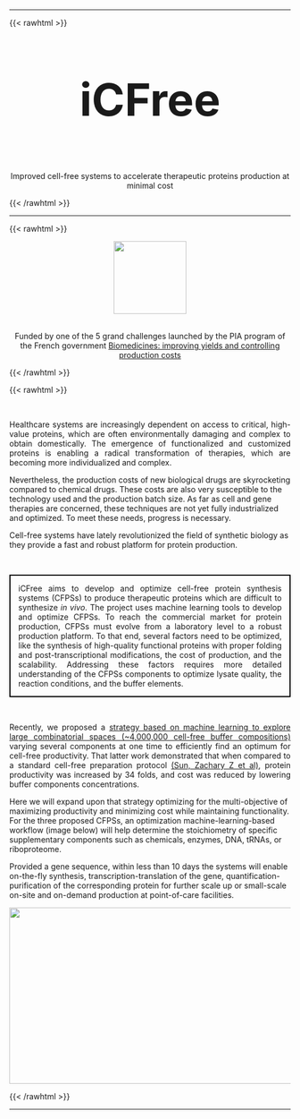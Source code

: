 #
---

{{< rawhtml >}}
<p align="center" style="font-size:80px"><b>iCFree</b></p>
<p align="center">Improved cell-free systems to accelerate therapeutic proteins production at minimal cost</p>

{{< /rawhtml >}}

---

{{< rawhtml >}}
<center><img src="/img/investir_avenir.png" width="130" height="130" /></center>

<br>

<p align="center">Funded by one of the 5 grand challenges launched by the PIA program of the French government <a href="https://www.gouvernement.fr/grand-defi-biomedicaments-ameliorer-les-rendements-et-maitriser-les-couts-de-production">Biomedicines: improving yields and controlling production costs</a></p>
{{< /rawhtml >}}


{{< rawhtml >}}

<br>

<p align="justify">
Healthcare systems are increasingly dependent on access to critical, high-value proteins, which are often environmentally damaging and complex to obtain domestically. The emergence of functionalized and customized proteins is enabling a radical transformation of therapies, which are becoming more individualized and complex. 

Nevertheless, the production costs of new biological drugs are skyrocketing compared to chemical drugs. These costs are also very susceptible to the technology used and the production batch size. As far as cell and gene therapies are concerned, these techniques are not yet fully industrialized and optimized. To meet these needs, progress is necessary.

Cell-free systems have lately revolutionized the field of synthetic biology as they provide a fast and robust platform for protein production.
</p>

<br>

<p align="justify" style="border:2px; border-style:solid; border-color:black; padding: 1em;">
iCFree aims to develop and optimize cell-free protein synthesis systems (CFPSs) to produce therapeutic proteins which are difficult to synthesize <i>in vivo</i>. The project uses machine learning tools to develop and optimize CFPSs. To reach the commercial market for protein production, CFPSs must evolve from a laboratory level to a robust production platform. To that end, several factors need to be optimized, like the synthesis of high-quality functional proteins with proper folding and post-transcriptional modifications, the cost of production, and the scalability. Addressing these factors requires more detailed understanding of the CFPSs components to optimize lysate quality, the reaction conditions, and the buffer elements.
</p>

<br>

<p align="justify">
Recently, we proposed a <a href="https://www.nature.com/articles/s41467-020-15798-5">strategy based on machine learning to explore large combinatorial spaces (~4,000,000 cell-free buffer compositions)</a> varying several components at one time to efficiently find an optimum for cell-free productivity. That latter work demonstrated that when compared to a standard cell-free preparation protocol <a href="https://pubmed.ncbi.nlm.nih.gov/24084388/">(Sun, Zachary Z et al)</a>, protein productivity was increased by 34 folds, and cost was reduced by lowering buffer components concentrations.

Here we will expand upon that strategy optimizing for the multi-objective of maximizing productivity and minimizing cost while maintaining functionality. For the three proposed CFPSs, an optimization machine-learning-based workflow (image below) will help determine the stoichiometry of specific supplementary components such as chemicals, enzymes, DNA, tRNAs, or riboproteome.

Provided a gene sequence, within less than 10 days the systems will enable on-the-fly synthesis, transcription-translation of the gene, quantification-purification of the corresponding protein for further scale up or small-scale on-site and on-demand production at point-of-care facilities.
</p>

<center><img src="/img/icfree.png" width="700" height="315" /></center>

{{< /rawhtml >}}

---